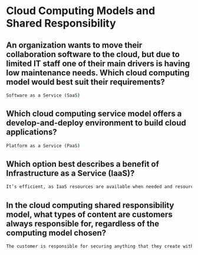 # Cloud Computing Models and Shared Responsibility
## An organization wants to move their collaboration software to the cloud, but due to limited IT staff one of their main drivers is having low maintenance needs. Which cloud computing model would best suit their requirements?
```cmd
Software as a Service (SaaS)
```
## Which cloud computing service model offers a develop-and-deploy environment to build cloud applications?
```cmd
Platform as a Service (PaaS)
```
## Which option best describes a benefit of Infrastructure as a Service (IaaS)?
```cmd
It’s efficient, as IaaS resources are available when needed and resources aren’t wasted by overbuilding capacity.
```
## In the cloud computing shared responsibility model, what types of content are customers always responsible for, regardless of the computing model chosen?
```cmd
The customer is responsible for securing anything that they create within the cloud, such as the configurations, access policies, and user data.
```
